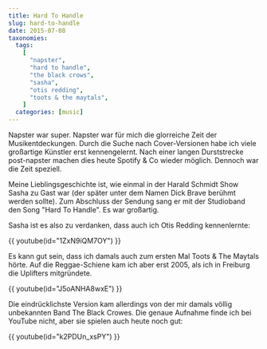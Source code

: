 ```yaml
---
title: Hard To Handle
slug: hard-to-handle
date: 2015-07-08
taxonomies:
  tags:
    [
      "napster",
      "hard to handle",
      "the black crows",
      "sasha",
      "otis redding",
      "toots & the maytals",
    ]
  categories: [music]
---
```


Napster war super. Napster war für mich die glorreiche Zeit der
Musikentdeckungen. Durch die Suche nach Cover-Versionen habe ich viele
großartige Künstler erst kennengelernt. Nach einer langen Durststrecke
post-napster machen dies heute Spotify & Co wieder möglich. Dennoch war
die Zeit speziell.

Meine Lieblingsgeschichte ist, wie einmal in der Harald Schmidt Show
Sasha zu Gast war (der später unter dem Namen Dick Brave berühmt werden
sollte). Zum Abschluss der Sendung sang er mit der Studioband den Song
"Hard To Handle". Es war großartig.

Sasha ist es also zu verdanken, dass auch ich Otis Redding kennenlernte:

{{ youtube(id="1ZxN9iQM7OY") }}

Es kann gut sein, dass ich damals auch zum ersten Mal Toots & The
Maytals hörte. Auf die Reggae-Schiene kam ich aber erst 2005, als ich in
Freiburg die Uplifters mitgründete.

{{ youtube(id="J5oANHA8wxE") }}

Die eindrücklichste Version kam allerdings von der mir damals völlig
unbekannten Band The Black Crowes. Die genaue Aufnahme finde ich bei
YouTube nicht, aber sie spielen auch heute noch gut:

{{ youtube(id="k2PDUn_xsPY") }}
